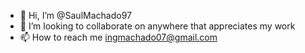 - 👋 Hi, I’m @SaulMachado97
- 💞️ I’m looking to collaborate on anywhere that appreciates my work
- 📫 How to reach me ingmachado07@gmail.com

<!---
SaulMachado97/SaulMachado97 is a ✨ special ✨ repository because its `README.md` (this file) appears on your GitHub profile.
You can click the Preview link to take a look at your changes.
--->
